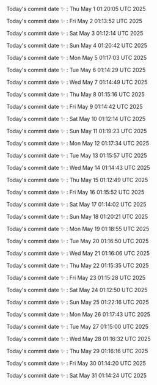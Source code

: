 Today's commit date ✨ : Thu May 1 01:20:05 UTC 2025 

Today's commit date ✨ : Fri May 2 01:13:52 UTC 2025 

Today's commit date ✨ : Sat May 3 01:12:14 UTC 2025 

Today's commit date ✨ : Sun May 4 01:20:42 UTC 2025 

Today's commit date ✨ : Mon May 5 01:17:03 UTC 2025 

Today's commit date ✨ : Tue May 6 01:14:29 UTC 2025 

Today's commit date ✨ : Wed May 7 01:14:49 UTC 2025 

Today's commit date ✨ : Thu May 8 01:15:16 UTC 2025 

Today's commit date ✨ : Fri May 9 01:14:42 UTC 2025 

Today's commit date ✨ : Sat May 10 01:12:14 UTC 2025 

Today's commit date ✨ : Sun May 11 01:19:23 UTC 2025 

Today's commit date ✨ : Mon May 12 01:17:34 UTC 2025 

Today's commit date ✨ : Tue May 13 01:15:57 UTC 2025 

Today's commit date ✨ : Wed May 14 01:14:43 UTC 2025 

Today's commit date ✨ : Thu May 15 01:12:49 UTC 2025 

Today's commit date ✨ : Fri May 16 01:15:52 UTC 2025 

Today's commit date ✨ : Sat May 17 01:14:02 UTC 2025 

Today's commit date ✨ : Sun May 18 01:20:21 UTC 2025 

Today's commit date ✨ : Mon May 19 01:18:55 UTC 2025 

Today's commit date ✨ : Tue May 20 01:16:50 UTC 2025 

Today's commit date ✨ : Wed May 21 01:16:06 UTC 2025 

Today's commit date ✨ : Thu May 22 01:15:35 UTC 2025 

Today's commit date ✨ : Fri May 23 01:15:28 UTC 2025 

Today's commit date ✨ : Sat May 24 01:12:50 UTC 2025 

Today's commit date ✨ : Sun May 25 01:22:16 UTC 2025 

Today's commit date ✨ : Mon May 26 01:17:43 UTC 2025 

Today's commit date ✨ : Tue May 27 01:15:00 UTC 2025 

Today's commit date ✨ : Wed May 28 01:16:32 UTC 2025 

Today's commit date ✨ : Thu May 29 01:16:16 UTC 2025 

Today's commit date ✨ : Fri May 30 01:14:20 UTC 2025 

Today's commit date ✨ : Sat May 31 01:14:24 UTC 2025 

